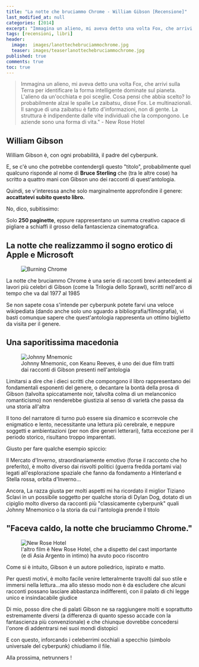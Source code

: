 ```yaml
---
title: "La notte che bruciammo Chrome - William Gibson [Recensione]"
last_modified_at: null
categories: [2014]
excerpt: "Immagina un alieno, mi aveva detto una volta Fox, che arrivi sulla Terra per identificare la forma intelligente dominate sul pianeta"
tags: [recensioni, libri]
header:  
  image:  images/lanottechebruciammochrome.jpg
  teaser: images/teaserlanottechebruciammochrome.jpg 
published: true
comments: true
toc: true
---
```


> Immagina un alieno, mi aveva detto una volta Fox, che arrivi sulla Terra per identificare la forma intelligente dominate sul pianeta.
L'alieno da un'occhiata e poi sceglie. Cosa pensi che abbia scelto?
Io probabilmente alzai le spalle
Le zaibatsu, disse Fox. Le multinazionali.
Il sangue di una zaibatsu è fatto d'informazioni, non di gente.
La struttura è indipendente dalle vite individuali che la compongono.
Le aziende sono una forma di vita." - New Rose Hotel

## William Gibson

William Gibson è, con ogni probabilità, il padre del cyberpunk.

E, se c'è uno che potrebbe contendergli questo "titolo", probabilmente quel qualcuno risponde al nome di **Bruce Sterling** che (tra le altre cose) ha scritto a quattro mani con Gibson uno dei racconti di quest'antologia.

Quindi, se v'interessa anche solo marginalmente approfondire il genere: **accattatevi subito questo libro.** 

No, dico, subitissimo:

Solo **250 paginette**, eppure rappresentano un summa creativo capace di pigliare a schiaffi il grosso della fantascienza cinematografica.

## La notte che realizzammo il sogno erotico di Apple e Microsoft

<figure>
	<img src="https://1.bp.blogspot.com/-qQ9W8B2kCrA/UviF8wQtk2I/AAAAAAAAG2I/35qEE6SeibE/s1600/burning-chrome.jpg" alt="Burning Chrome">
</figure>

La notte che bruciammo Chrome è una serie di racconti brevi antecedenti ai lavori più celebri di Gibson (come la Trilogia dello Sprawl), scritti nell'arco di tempo che va dal 1977 al 1985 

Se non sapete cosa s'intende per cyberpunk potete farvi una veloce wikipediata (dando anche solo uno sguardo a bibliografia/filmografia), vi basti comunque sapere che quest'antologia rappresenta un ottimo biglietto da visita per il genere.

## Una saporitissima macedonia

<figure>
	<img src="https://2.bp.blogspot.com/-S52v7aI9BRs/UviM3MxG8yI/AAAAAAAAG2Y/QG3MliBdbmM/s1600/johnny_mnemonic-poster-it2.jpg" alt="Johnny Mnemonic">
	<figcaption>Johnny Mnemonic, con Keanu Reeves, è uno dei due film tratti dai racconti di Gibson presenti nell'antologia</figcaption>
</figure>

Limitarsi a dire che i dieci scritti che compongono il libro rappresentano dei fondamentali esponenti del genere, o decantare la bontà della prosa di Gibson (talvolta spiccatamente noir, talvolta colma di un melanconico romanticismo) non renderebbe giustizia al senso di varietà che passa da una storia all'altra

Il tono del narratore di turno può essere sia dinamico e scorrevole che enigmatico e lento, necessitante una lettura più cerebrale, e neppure soggetti e ambientazioni (per non dire generi letterari), fatta eccezione per il periodo storico, risultano troppo imparentati.

Giusto per fare qualche esempio spiccio:

Il Mercato d'Inverno, straordinariamente emotivo (forse il racconto che ho preferito), è molto diverso dai risvolti politici (guerra fredda portami via)  legati all'esplorazione spaziale che fanno da fondamento a Hinterland e Stella rossa, orbita d'Inverno...

Ancora, La razza giusta per molti aspetti mi ha ricordato il miglior Tiziano Sclavi in un possibile soggetto per qualche storia di Dylan Dog, dotato di un cipiglio molto diverso da racconti più "classicamente cyberpunk" quali Johnny Mnemonico o la storia da cui l'antologia prende il titolo

## "Faceva caldo, la notte che bruciammo Chrome."

<figure>
	<img src="https://4.bp.blogspot.com/-0BHfcqb2YLE/UviO5DlhINI/AAAAAAAAG2k/IEoXVr5zHK0/s1600/New-Rose-Hotel_reference.jpg" alt="New Rose Hotel">
	<figcaption>l'altro film è New Rose Hotel, che a dispetto del cast importante (e di Asia Argento in intimo) ha avuto poco riscontro
</figcaption>
</figure>

Come si è intuito, Gibson è un autore poliedrico, ispirato e matto.

Per questi motivi, è molto facile venire letteralmente travolti dal suo stile e immersi nella lettura...ma allo stesso modo non è da escludere che alcuni racconti possano lasciare abbastanza indifferenti, con il palato di chi legge unico e insindacabile giudice

Di mio, posso dire che di palati Gibson ne sa raggiungere molti e soprattutto estremamente diversi (a differenza di quanto spesso accade con la fantascienza più convenzionale) e che chiunque dovrebbe concedersi l'onore di addentrarsi nei suoi mondi distopici

E con questo, inforcando i celeberrimi occhiali a specchio (simbolo universale del cyberpunk) chiudiamo il file.

Alla prossima, netrunners !
